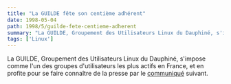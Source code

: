 ```yaml
---
title: "La GUILDE fête son centième adhérent"
date: 1998-05-04
path: 1998/5/guilde-fete-centieme-adherent
summary: "La GUILDE, Groupement des Utilisateurs Linux du Dauphiné, s'impose comme l'un des groupes d'utilisateurs les plus actifs en France, et en profite pour se faire connaître de la presse par le communiqué suivant."
tags: ['Linux']
---
```


<P>La GUILDE, Groupement des Utilisateurs Linux du Dauphiné,
s'impose comme l'un des groupes d'utilisateurs les plus actifs en
France, et en profite pour se faire connaître de la presse par le
<A HREF="http://www.guilde.asso.fr/guilde/100eme.html">communiqué</A>
suivant.
</P>


